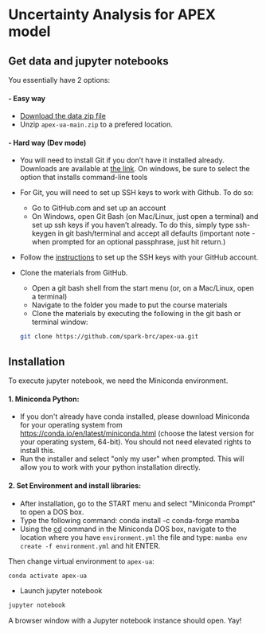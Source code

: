 # Uncertainty Analysis for APEX model

## Get data and jupyter notebooks
You essentially have 2 options:

#### - Easy way
- [Download the data zip file](https://github.com/spark-brc/apex-ua/archive/refs/heads/main.zip)
- Unzip `apex-ua-main.zip` to a prefered location.

#### - Hard way (Dev mode)  
- You will need to install Git if you don’t have it installed already. Downloads are available at [the link](https://git-scm.com/download). On windows, be sure to select the option that installs command-line tools  
- For Git, you will need to set up SSH keys to work with Github. To do so:
    - Go to GitHub.com and set up an account
    - On Windows, open Git Bash (on Mac/Linux, just open a terminal) and set up ssh keys if you haven’t already. To do this, simply type ssh-keygen in git bash/terminal and accept all defaults (important note - when prompted for an optional passphrase, just hit return.)  
- Follow the [instructions](https://help.github.com/articles/adding-a-new-ssh-key-to-your-github-account/) to set up the SSH keys with your GitHub account.
- Clone the materials from GitHub.
    - Open a git bash shell from the start menu (or, on a Mac/Linux, open a terminal)
    - Navigate to the folder you made to put the course materials
    - Clone the materials by executing the following in the git bash or terminal window:    

    ```bash
    git clone https://github.com/spark-brc/apex-ua.git
    ```  
        
## Installation
To execute jupyter notebook, we need the Miniconda environment.

#### 1. Miniconda Python:
- If you don't already have conda installed, please download Miniconda for your operating system from https://conda.io/en/latest/miniconda.html (choose the latest version for your operating system, 64-bit). You should not need elevated rights to install this.
- Run the installer and select "only my user" when prompted. This will allow you to work with your python installation directly.

#### 2. Set Environment and install libraries:
- After installation, go to the START menu and select "Miniconda Prompt" to open a DOS box.
- Type the following command: conda install -c conda-forge mamba
- Using the [cd](https://www.computerhope.com/issues/chusedos.htm) command in the Miniconda DOS box, navigate to the location where you have `environment.yml` the file and type: `mamba env create -f environment.yml` and hit ENTER.


Then change virtual environment to `apex-ua`:  
```bash
conda activate apex-ua
```  
- Launch jupyter notebook 
```bash
jupyter notebook
```

A browser window with a Jupyter notebook instance should open. Yay!

